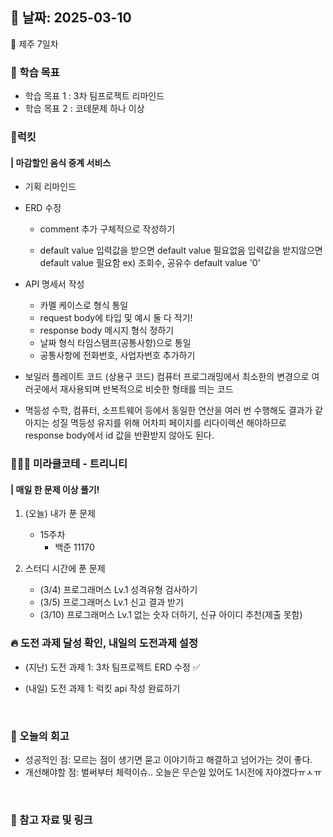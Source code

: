 ## 📅 날짜: 2025-03-10
🍊 제주 7일차


### 💬 학습 목표

- 학습 목표 1 : 3차 팀프로젝트 리마인드
- 학습 목표 2 : 코테문제 하나 이상

### 🍗럭킷
#### | 마감할인 음식 중계 서비스

- 기획 리마인드

- ERD 수정
    - comment 추가
        구체적으로 작성하기


    - default value
        입력값을 받으면 default value 필요없음
        입력값을 받지않으면 default value 필요함
        ex) 조회수, 공유수 default value '0'

- API 명세서 작성
    - 카멜 케이스로 형식 통일
    - request body에 타입 및 예시 둘 다 적기!
    - response body 메시지 형식 정하기
    - 날짜 형식 타임스탬프(공통사항)으로 통일
    - 공통사항에 전화번호, 사업자번호 추가하기

- 보일러 플레이트 코드 (상용구 코드)
    컴퓨터 프로그래밍에서 최소한의 변경으로 여러곳에서 재사용되며 반복적으로 비슷한 형태를 띄는 코드

- 멱등성
    수학, 컴퓨터, 소프트웨어 등에서 동일한 연산을 여러 번 수행해도 결과가 같아지는 성질
    멱등성 유지를 위해 어차피 페이지를 리다이렉션 해야하므로 response body에서 id 값을 반환받지 않아도 된다.


### 🧑‍🧒‍🧒 미라클코테 - 트리니티
#### | 매일 한 문제 이상 풀기!

1. (오늘) 내가 푼 문제

    - 15주차
        - 백준 11170

2. 스터디 시간에 푼 문제

    - (3/4) 프로그래머스 Lv.1 성격유형 검사하기
    - (3/5) 프로그래머스 Lv.1 신고 결과 받기
    - (3/10) 프로그래머스 Lv.1 없는 숫자 더하기, 신규 아이디 추천(제출 못함)


### 🔥 도전 과제 달성 확인, 내일의 도전과제 설정
- (지난) 도전 과제 1: 3차 팀프로젝트 ERD 수정 ✅

- (내일) 도전 과제 1: 럭킷 api 작성 완료하기

<br/>

### 💭 오늘의 회고 
- 성공적인 점: 모르는 점이 생기면 묻고 이야기하고 해결하고 넘어가는 것이 좋다. <br/>
- 개선해야할 점: 벌써부터 체력이슈.. 오늘은 무슨일 있어도 1시전에 자야겠다ㅠㅅㅠ <br/>

<br/>

### 📁 참고 자료 및 링크

